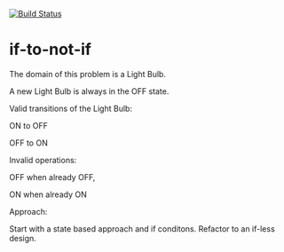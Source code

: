 [![Build Status](https://travis-ci.org/codehackerr/if-to-not-if.png)](https://travis-ci.org/codehackerr/if-to-not-if)


if-to-not-if
=============

The domain of this problem is a Light Bulb.

A new Light Bulb is always in the OFF state.

Valid transitions of the Light Bulb:

 ON to OFF

 OFF to ON

Invalid operations:

 OFF when already OFF,

 ON when already ON

Approach:

Start with a state based approach and if conditons.
Refactor to an if-less design.



